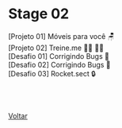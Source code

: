 <h1>Stage 02</h1>
<a href="./projeto01" style="text-decoration:none;">[Projeto 01] Móveis para você 🪑</a> <br>
<a href="./projeto02" style="text-decoration:none;">[Projeto 02] Treine.me 🏃‍♂️ 🏋️‍♂️</a> <br>
<a href="./desafios/corrigindo_bugs_01" style="text-decoration:none;">[Desafio 01] Corrigindo Bugs 🔧</a> <br>
<a href="./desafios/corrigindo_bugs_02" style="text-decoration:none;">[Desafio 02] Corrigindo Bugs 🔧</a> <br>
<a href="./desafios/semantica_e_acessibilidade" style="text-decoration:none;">[Desafio 03] Rocket.sect 🔒</a> <br>

<br><br>

<a href="../../">Voltar</a>
